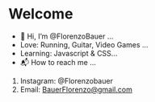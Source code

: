 # Welcome
- 👋 Hi, I’m @FlorenzoBauer ...
- Love: Running, Guitar, Video Games ...
- Learning: Javascript & CSS...
- 📬 How to reach me ...
1. Instagram: @Florenzobauer
2. Email: BauerFlorenzo@gmail.com


